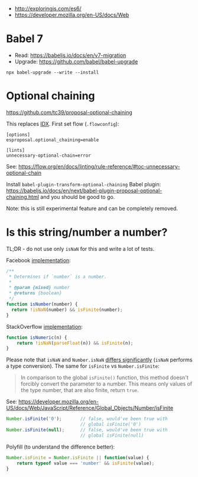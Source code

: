 - http://exploringjs.com/es6/
- https://developer.mozilla.org/en-US/docs/Web

# Babel 7

- Read: https://babeljs.io/docs/en/v7-migration
- Upgrade: https://github.com/babel/babel-upgrade

```
npx babel-upgrade --write --install
```

# Optional chaining

https://github.com/tc39/proposal-optional-chaining

This replaces [IDX](https://github.com/facebookincubator/idx). First set flow (`.flowconfig`):

```
[options]
esproposal.optional_chaining=enable

[lints]
unnecessary-optional-chain=error
```

See: https://flow.org/en/docs/linting/rule-reference/#toc-unnecessary-optional-chain

Install `babel-plugin-transform-optional-chaining` Babel plugin: https://babeljs.io/docs/en/next/babel-plugin-proposal-optional-chaining.html and you should be good to go.

Note: this is still experimental feature and can be completely removed.

# Is this string/number a number?

TL;DR - do not use only `isNaN` for this and write a lot of tests.

Facebook [implementation](https://github.com/facebook/fbjs/blob/cfd39964ba4b9ce351c314ed512e654ffa9cad26/packages/fbjs/src/useragent/VersionRange.js#L210-L218):

```js
/**
 * Determines if `number` is a number.
 *
 * @param {mixed} number
 * @returns {boolean}
 */
function isNumber(number) {
  return !isNaN(number) && isFinite(number);
}
```

StackOverflow [implementation](https://stackoverflow.com/a/1830844/3135248):

```js
function isNumeric(n) {
    return !isNaN(parseFloat(n)) && isFinite(n);
}
```

Please note that `isNaN` and `Number.isNaN` [differs significantly](https://stackoverflow.com/a/25176685/3135248) (`isNaN` performs a type conversion). The same for `isFinite` vs `Number.isFinite`:

> In comparison to the global `isFinite()` function, this method doesn't forcibly convert the parameter to a number. This means only values of the type number, that are also finite, return `true`.

See: https://developer.mozilla.org/en-US/docs/Web/JavaScript/Reference/Global_Objects/Number/isFinite

```js
Number.isFinite('0');       // false, would've been true with
                            // global isFinite('0')
Number.isFinite(null);      // false, would've been true with
                            // global isFinite(null)
```

Polyfill (to understand the difference better):

```js
Number.isFinite = Number.isFinite || function(value) {
    return typeof value === 'number' && isFinite(value);
}
```
